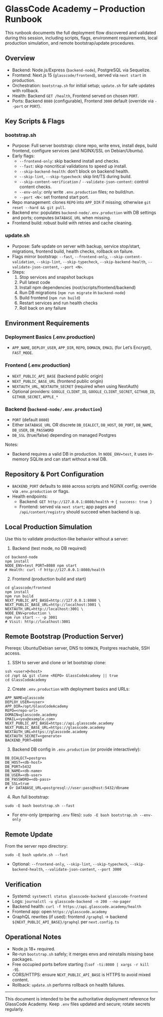 # GlassCode Academy – Production Runbook

This runbook documents the full deployment flow discovered and validated during this session, including scripts, flags, environment requirements, local production simulation, and remote bootstrap/update procedures.

## Overview
- Backend: Node.js/Express (`backend-node`), PostgreSQL via Sequelize.
- Frontend: Next.js 15 (`glasscode/frontend`), served via `next start` in production.
- Orchestration: `bootstrap.sh` for initial setup; `update.sh` for safe updates with rollback.
- Health: Backend `GET /health`, Frontend served on chosen `PORT`.
- Ports: Backend `8080` (configurable), Frontend `3000` default (override via `--port` or `PORT`).

## Key Scripts & Flags

### bootstrap.sh
- Purpose: Full server bootstrap: clone repo, write envs, install deps, build frontend, configure services (and NGINX/SSL on Debian/Ubuntu).
- Early flags:
  - `--frontend-only`: skip backend install and checks.
  - `--fast`: skip noncritical validations to speed up install.
  - `--skip-backend-health`: don’t block on backend health.
  - `--skip-lint`, `--skip-typecheck`: skip lint/TS during build.
  - `--skip-content-verification` / `--validate-json-content`: control content checks.
  - `--env-only`: only write `.env.production` files; no build/run.
  - `--port <N>`: set frontend start port.
- Repo management: clones `REPO` into `APP_DIR` if missing; otherwise `git reset --hard && git pull`.
- Backend env: populates `backend-node/.env.production` with DB settings and ports; computes `DATABASE_URL` when missing.
- Frontend build: robust build with retries and cache cleaning.

### update.sh
- Purpose: Safe update on server with backup, service stop/start, migrations, frontend build, health checks, rollback on failure.
- Flags mirror bootstrap: `--fast`, `--frontend-only`, `--skip-content-validation`, `--skip-lint`, `--skip-typecheck`, `--skip-backend-health`, `--validate-json-content`, `--port <N>`.
- Steps:
  1) Stop services and snapshot backups
  2) Pull latest code
  3) Install npm dependencies (root/scripts/frontend/backend)
  4) Run DB migrations (`npm run migrate` in `backend-node`)
  5) Build frontend (`npm run build`)
  6) Restart services and run health checks
  7) Roll back on any failure

## Environment Requirements

### Deployment Basics (.env.production)
- `APP_NAME`, `DEPLOY_USER`, `APP_DIR`, `REPO`, `DOMAIN`, `EMAIL` (for Let’s Encrypt), `FAST_MODE`.

### Frontend (.env.production)
- `NEXT_PUBLIC_API_BASE` (backend public origin)
- `NEXT_PUBLIC_BASE_URL` (frontend public origin)
- `NEXTAUTH_URL`, `NEXTAUTH_SECRET` (required when using NextAuth)
- Optional providers: `GOOGLE_CLIENT_ID`, `GOOGLE_CLIENT_SECRET`, `GITHUB_ID`, `GITHUB_SECRET`, `APPLE_*`

### Backend (`backend-node/.env.production`)
- `PORT` (default `8080`)
- Either `DATABASE_URL` OR discrete `DB_DIALECT`, `DB_HOST`, `DB_PORT`, `DB_NAME`, `DB_USER`, `DB_PASSWORD`
- `DB_SSL` (true/false) depending on managed Postgres

Notes:
- Backend requires a valid DB in production. In `NODE_ENV=test`, it uses in-memory SQLite and can start without a real DB.

## Repository & Port Configuration
- `BACKEND_PORT` defaults to `8080` across scripts and NGINX config; override via `.env.production` or flags.
- Health endpoints:
  - Backend: `GET http://127.0.0.1:8080/health` → `{ success: true }`
  - Frontend: served via `next start`; app pages and `/api/content/registry` should succeed when backend is up.

## Local Production Simulation
Use this to validate production-like behavior without a server:

1) Backend (test mode, no DB required)
```
cd backend-node
npm install
NODE_ENV=test PORT=8080 npm start
# Health: curl -f http://127.0.0.1:8080/health
```

2) Frontend (production build and start)
```
cd glasscode/frontend
npm install
npm run build
NEXT_PUBLIC_API_BASE=http://127.0.0.1:8080 \
NEXT_PUBLIC_BASE_URL=http://localhost:3001 \
NEXTAUTH_URL=http://localhost:3001 \
NODE_ENV=production \
npm run start -- -p 3001
# Visit: http://localhost:3001
```

## Remote Bootstrap (Production Server)
Prereqs: Ubuntu/Debian server, DNS to `DOMAIN`, Postgres reachable, SSH access.

1) SSH to server and clone or let bootstrap clone:
```
ssh <user>@<host>
cd /opt && git clone <REPO> GlassCodeAcademy || true
cd GlassCodeAcademy
```

2) Create `.env.production` with deployment basics and URLs:
```
APP_NAME=glasscode
DEPLOY_USER=<user>
APP_DIR=/opt/GlassCodeAcademy
REPO=<repo-url>
DOMAIN=glasscode.academy
EMAIL=<you@example.com>
NEXT_PUBLIC_API_BASE=https://api.glasscode.academy
NEXT_PUBLIC_BASE_URL=https://glasscode.academy
NEXTAUTH_URL=https://glasscode.academy
NEXTAUTH_SECRET=<generate>
BACKEND_PORT=8080
```

3) Backend DB config in `.env.production` (or provide interactively):
```
DB_DIALECT=postgres
DB_HOST=<db-host>
DB_PORT=5432
DB_NAME=<db-name>
DB_USER=<db-user>
DB_PASSWORD=<db-pass>
DB_SSL=true
# Or DATABASE_URL=postgresql://user:pass@host:5432/dbname
```

4) Run full bootstrap:
```
sudo -E bash bootstrap.sh --fast
```
- For env-only (preparing `.env` files): `sudo -E bash bootstrap.sh --env-only`

## Remote Update
From the server repo directory:
```
sudo -E bash update.sh --fast
```
- Optional: `--frontend-only`, `--skip-lint`, `--skip-typecheck`, `--skip-backend-health`, `--validate-json-content`, `--port 3000`

## Verification
- Systemd: `systemctl status glasscode-backend glasscode-frontend`
- Logs: `journalctl -u glasscode-backend -n 200 --no-pager`
- Backend health: `curl -f https://api.glasscode.academy/health`
- Frontend app: open `https://glasscode.academy`
- GraphQL rewrites (if used): frontend `/graphql` → backend `${NEXT_PUBLIC_API_BASE}/graphql` per `next.config.ts`

## Operational Notes
- Node.js 18+ required.
- Re-run `bootstrap.sh` safely; it merges envs and reinstalls missing base packages.
- Free occupied ports before starting (`lsof -ti:8080 | xargs -r kill -9`).
- CORS/HTTPS: ensure `NEXT_PUBLIC_API_BASE` is HTTPS to avoid mixed content.
- Rollback: `update.sh` performs rollback on health failures.

---
This document is intended to be the authoritative deployment reference for GlassCode Academy. Keep `.env` files updated and secure; rotate secrets regularly.